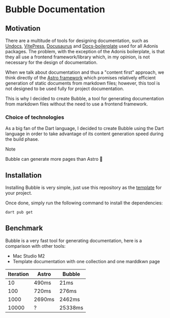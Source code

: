 # Bubble Documentation

## Motivation

There are a multitude of tools for designing documentation, such
as [Undocs](https://undocs.pages.dev), [VitePress](https://vitepress.dev), [Docusaurus](https://docusaurus.io)
and [Docs-boilerplate](https://github.com/dimerapp/docs-boilerplate) used for all Adonis packages.
The problem, with the exception of the Adonis boilerplate, is that they all use a frontend framework/library which, in
my opinion, is not necessary for the design of documentation.

When we talk about documentation and thus a "content first" approach, we think directly of
the [Astro framework](https://astro.build/) which promises relatively efficient generation of static documents from
markdown files; however, this tool is not designed to be used fully for project documentation.

This is why I decided to create Bubble, a tool for generating documentation from markdown files without the need to use
a frontend framework.

### Choice of technologies

As a big fan of the Dart language, I decided to create Bubble using the Dart language in order to take advantage of its
content generation speed during the build phase.

> [!NOTE]
> Bubble can generate more pages than Astro 👀

## Installation

Installing Bubble is very simple, just use this repository as
the [template](https://github.com/new?template_name=bubble_doc&template_owner=LeadcodeDev) for your project.

Once done, simply run the following command to install the dependencies:

```bash
dart pub get
```

## Benchmark

Bubble is a very fast tool for generating documentation, here is a comparison with other tools:

- Mac Studio M2
- Template documentation with one collection and one marddkwn page

| Iteration | Astro  | Bubble  |
|-----------|--------|---------|
| 10        | 490ms  | 21ms    |
| 100       | 720ms  | 276ms   |
| 1000      | 2690ms | 2462ms  |
| 10000     | ?      | 25338ms |
